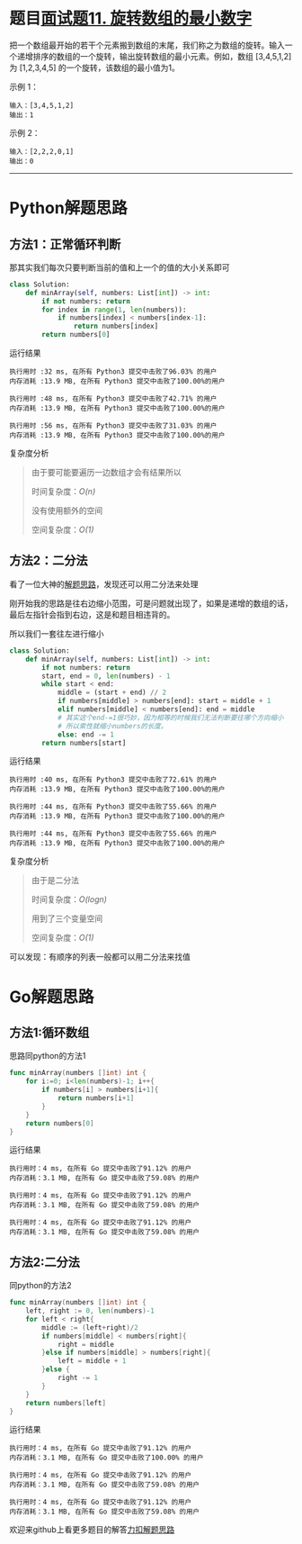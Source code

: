 # 题目[面试题11. 旋转数组的最小数字](https://leetcode-cn.com/problems/xuan-zhuan-shu-zu-de-zui-xiao-shu-zi-lcof/)

把一个数组最开始的若干个元素搬到数组的末尾，我们称之为数组的旋转。输入一个递增排序的数组的一个旋转，输出旋转数组的最小元素。例如，数组 [3,4,5,1,2] 为 [1,2,3,4,5] 的一个旋转，该数组的最小值为1。  

示例 1：

```
输入：[3,4,5,1,2]
输出：1
```



示例 2：

```
输入：[2,2,2,0,1]
输出：0
```



*****

# Python解题思路

## 方法1：正常循环判断

那其实我们每次只要判断当前的值和上一个的值的大小关系即可

```python
class Solution:
    def minArray(self, numbers: List[int]) -> int:
        if not numbers: return 
        for index in range(1, len(numbers)):
            if numbers[index] < numbers[index-1]:
                return numbers[index]
        return numbers[0]
```

运行结果

```
执行用时 :32 ms, 在所有 Python3 提交中击败了96.03% 的用户
内存消耗 :13.9 MB, 在所有 Python3 提交中击败了100.00%的用户

执行用时 :48 ms, 在所有 Python3 提交中击败了42.71% 的用户
内存消耗 :13.9 MB, 在所有 Python3 提交中击败了100.00%的用户

执行用时 :56 ms, 在所有 Python3 提交中击败了31.03% 的用户
内存消耗 :13.9 MB, 在所有 Python3 提交中击败了100.00%的用户
```

复杂度分析

>由于要可能要遍历一边数组才会有结果所以
>
>时间复杂度：*O(n)*
>
>没有使用额外的空间
>
>空间复杂度：*O(1)*

## 方法2：二分法

看了一位大神的[解题思路](https://leetcode-cn.com/problems/xuan-zhuan-shu-zu-de-zui-xiao-shu-zi-lcof/solution/mian-shi-ti-11-xuan-zhuan-shu-zu-de-zui-xiao-shu-3/)，发现还可以用二分法来处理

刚开始我的思路是往右边缩小范围，可是问题就出现了，如果是递增的数组的话，最后左指针会指到右边，这是和题目相违背的。

所以我们一套往左进行缩小

```python
class Solution:
    def minArray(self, numbers: List[int]) -> int:
        if not numbers: return 
        start, end = 0, len(numbers) - 1
        while start < end:
            middle = (start + end) // 2
            if numbers[middle] > numbers[end]: start = middle + 1
            elif numbers[middle] < numbers[end]: end = middle
            # 其实这个end-=1很巧妙，因为相等的时候我们无法判断要往哪个方向缩小
            # 所以索性就缩小numbers的长度。
            else: end -= 1
        return numbers[start]
```

运行结果

```
执行用时 :40 ms, 在所有 Python3 提交中击败了72.61% 的用户
内存消耗 :13.9 MB, 在所有 Python3 提交中击败了100.00%的用户

执行用时 :44 ms, 在所有 Python3 提交中击败了55.66% 的用户
内存消耗 :13.9 MB, 在所有 Python3 提交中击败了100.00%的用户

执行用时 :44 ms, 在所有 Python3 提交中击败了55.66% 的用户
内存消耗 :13.9 MB, 在所有 Python3 提交中击败了100.00%的用户
```

复杂度分析

>由于是二分法
>
>时间复杂度：*O(logn)*
>
>用到了三个变量空间
>
>空间复杂度：*O(1)*

可以发现：有顺序的列表一般都可以用二分法来找值

# Go解题思路

## 方法1:循环数组

思路同python的方法1

```go
func minArray(numbers []int) int {
    for i:=0; i<len(numbers)-1; i++{
        if numbers[i] > numbers[i+1]{
            return numbers[i+1]
        }
    }
    return numbers[0]
}
```

运行结果

```
执行用时：4 ms, 在所有 Go 提交中击败了91.12% 的用户
内存消耗：3.1 MB, 在所有 Go 提交中击败了59.08% 的用户

执行用时：4 ms, 在所有 Go 提交中击败了91.12% 的用户
内存消耗：3.1 MB, 在所有 Go 提交中击败了59.08% 的用户

执行用时：4 ms, 在所有 Go 提交中击败了91.12% 的用户
内存消耗：3.1 MB, 在所有 Go 提交中击败了59.08% 的用户
```



## 方法2:二分法

同python的方法2

```go
func minArray(numbers []int) int {
	left, right := 0, len(numbers)-1
	for left < right{
		middle := (left+right)/2
		if numbers[middle] < numbers[right]{
			right = middle
		}else if numbers[middle] > numbers[right]{
			left = middle + 1
		}else {
			right -= 1
		}
	}
	return numbers[left]
}
```

运行结果

```
执行用时：4 ms, 在所有 Go 提交中击败了91.12% 的用户
内存消耗：3.1 MB, 在所有 Go 提交中击败了100.00% 的用户

执行用时：4 ms, 在所有 Go 提交中击败了91.12% 的用户
内存消耗：3.1 MB, 在所有 Go 提交中击败了59.08% 的用户

执行用时：4 ms, 在所有 Go 提交中击败了91.12% 的用户
内存消耗：3.1 MB, 在所有 Go 提交中击败了59.08% 的用户
```



欢迎来github上看更多题目的解答[力扣解题思路](https://github.com/WRAllen/LeetCode)

  